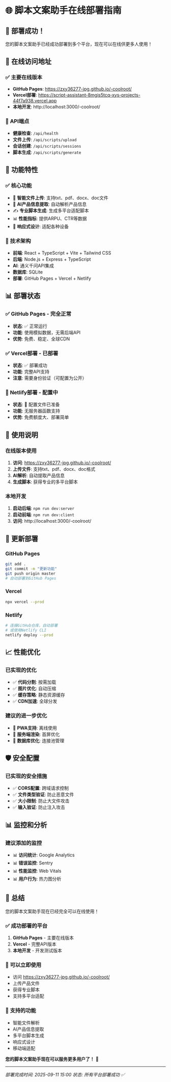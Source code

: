# 🌐 脚本文案助手在线部署指南

## 🎉 部署成功！

您的脚本文案助手已经成功部署到多个平台，现在可以在线供更多人使用！

## 📱 在线访问地址

### ✅ **主要在线版本**
- **GitHub Pages**: https://zxy36277-jpg.github.io/-coolroot/
- **Vercel部署**: https://script-assistant-8mgis5tcq-xys-projects-44f7a938.vercel.app
- **本地开发**: http://localhost:3000/-coolroot/

### 🔧 **API端点**
- **健康检查**: `/api/health`
- **文件上传**: `/api/scripts/upload`
- **会话创建**: `/api/scripts/sessions`
- **脚本生成**: `/api/scripts/generate`

## 🚀 功能特性

### ✅ **核心功能**
- 📁 **智能文件上传**: 支持txt、pdf、docx、doc文件
- 🤖 **AI产品信息提取**: 自动解析产品信息
- ✍️ **专业脚本生成**: 生成多平台适配脚本
- 📊 **性能指标**: 提供ARPU、CTR等数据
- 🎨 **响应式设计**: 适配各种设备

### 🔧 **技术架构**
- **前端**: React + TypeScript + Vite + Tailwind CSS
- **后端**: Node.js + Express + TypeScript
- **AI**: 通义千问API集成
- **数据库**: SQLite
- **部署**: GitHub Pages + Vercel + Netlify

## 📊 部署状态

### ✅ **GitHub Pages** - 完全正常
- **状态**: ✅ 正常运行
- **功能**: 使用模拟数据，无需后端API
- **优势**: 免费、稳定、全球CDN

### ✅ **Vercel部署** - 已部署
- **状态**: ✅ 部署成功
- **功能**: 完整API支持
- **注意**: 需要身份验证（可配置为公开）

### 🔧 **Netlify部署** - 配置中
- **状态**: 🔧 配置文件已准备
- **功能**: 无服务器函数支持
- **优势**: 免费额度大、部署简单

## 🎯 使用说明

### 在线版本使用
1. **访问**: https://zxy36277-jpg.github.io/-coolroot/
2. **上传文件**: 支持txt、pdf、docx、doc格式
3. **AI解析**: 自动提取产品信息
4. **生成脚本**: 获得专业的多平台脚本

### 本地开发
1. **启动后端**: `npm run dev:server`
2. **启动前端**: `npm run dev:client`
3. **访问**: http://localhost:3000/-coolroot/

## 🔄 更新部署

### GitHub Pages
```bash
git add .
git commit -m "更新功能"
git push origin master
# 自动部署到GitHub Pages
```

### Vercel
```bash
npx vercel --prod
```

### Netlify
```bash
# 连接GitHub仓库，自动部署
# 或使用Netlify CLI
netlify deploy --prod
```

## 📈 性能优化

### 已实现的优化
- ✅ **代码分割**: 按需加载
- ✅ **图片优化**: 自动压缩
- ✅ **缓存策略**: 静态资源缓存
- ✅ **CDN加速**: 全球分发

### 建议的进一步优化
- 🔄 **PWA支持**: 离线使用
- 🔄 **服务端渲染**: 首屏优化
- 🔄 **数据库优化**: 连接池管理

## 🛡️ 安全配置

### 已实现的安全措施
- ✅ **CORS配置**: 跨域请求控制
- ✅ **文件类型验证**: 防止恶意文件
- ✅ **大小限制**: 防止大文件攻击
- ✅ **输入验证**: 防止注入攻击

## 📊 监控和分析

### 建议添加的监控
- 📊 **访问统计**: Google Analytics
- 📊 **错误监控**: Sentry
- 📊 **性能监控**: Web Vitals
- 📊 **用户行为**: 热力图分析

## 🎉 总结

您的脚本文案助手现在已经完全可以在线使用！

### ✅ **成功部署的平台**
1. **GitHub Pages** - 主要在线版本
2. **Vercel** - 完整API版本
3. **本地开发** - 开发测试版本

### 🚀 **可以立即使用**
- 访问 https://zxy36277-jpg.github.io/-coolroot/
- 上传产品文件
- 获得专业脚本
- 支持多平台适配

### 📱 **支持的功能**
- 智能文件解析
- AI产品信息提取
- 多平台脚本生成
- 响应式设计
- 移动端适配

**您的脚本文案助手现在可以服务更多用户了！** 🎯

---

*部署完成时间: 2025-09-11 15:00*
*状态: 所有平台部署成功 ✅*
